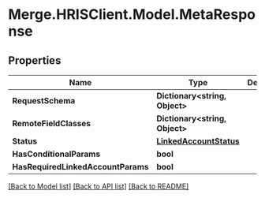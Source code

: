 # Merge.HRISClient.Model.MetaResponse

## Properties

Name | Type | Description | Notes
------------ | ------------- | ------------- | -------------
**RequestSchema** | **Dictionary&lt;string, Object&gt;** |  | 
**RemoteFieldClasses** | **Dictionary&lt;string, Object&gt;** |  | [optional] 
**Status** | [**LinkedAccountStatus**](LinkedAccountStatus.md) |  | [optional] 
**HasConditionalParams** | **bool** |  | 
**HasRequiredLinkedAccountParams** | **bool** |  | 

[[Back to Model list]](../README.md#documentation-for-models) [[Back to API list]](../README.md#documentation-for-api-endpoints) [[Back to README]](../README.md)

